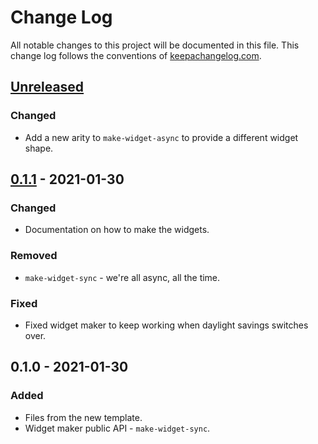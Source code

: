 # Change Log
All notable changes to this project will be documented in this file. This change log follows the conventions of [keepachangelog.com](http://keepachangelog.com/).

## [Unreleased]
### Changed
- Add a new arity to `make-widget-async` to provide a different widget shape.

## [0.1.1] - 2021-01-30
### Changed
- Documentation on how to make the widgets.

### Removed
- `make-widget-sync` - we're all async, all the time.

### Fixed
- Fixed widget maker to keep working when daylight savings switches over.

## 0.1.0 - 2021-01-30
### Added
- Files from the new template.
- Widget maker public API - `make-widget-sync`.

[Unreleased]: https://github.com/caesarhu/gungnir-tools/compare/0.1.1...HEAD
[0.1.1]: https://github.com/caesarhu/gungnir-tools/compare/0.1.0...0.1.1
